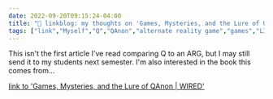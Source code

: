 ```yaml
---
date: 2022-09-20T09:15:24-04:00
title: "🔗 linkblog: my thoughts on 'Games, Mysteries, and the Lure of QAnon | WIRED'"
tags: ["link","Myself","Q","QAnon","alternate reality game","games","LIS 618"]
---
```

This isn't the first article I've read comparing Q to an ARG, but I may still send it to my students next semester. I'm also interested in the book this comes from...
 

[link to 'Games, Mysteries, and the Lure of QAnon | WIRED'](https://www.wired.com/story/qanon-games-alternate-reality-conspiracy-theories/)
